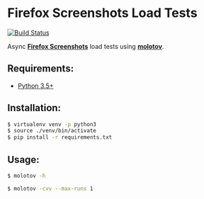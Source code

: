 # Firefox Screenshots Load Tests

[![Build Status](https://travis-ci.org/mozilla-services/screenshots-loadtests.svg?branch=master)](https://travis-ci.org/mozilla-services/screenshots-loadtests)

Async [**Firefox Screenshots**](https://github.com/mozilla-services/screenshots) load tests using [**molotov**](https://github.com/loads/molotov).

## Requirements:

- [Python 3.5+](https://www.python.org/downloads/)

## Installation:

```sh
$ virtualenv venv -p python3
$ source ./venv/bin/activate
$ pip install -r requirements.txt
```

## Usage:

```sh
$ molotov -h

$ molotov -cvv --max-runs 1
```

